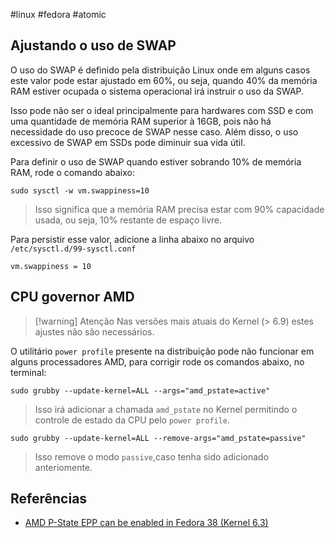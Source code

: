 #linux #fedora #atomic 

## Ajustando o uso de SWAP
O uso do SWAP é definido pela distribuição Linux onde em alguns casos este valor pode estar ajustado em 60%, ou seja, quando 40% da memória RAM estiver ocupada o sistema operacional irá instruir o uso da SWAP.

Isso pode não ser o ideal principalmente para hardwares com SSD e com uma quantidade de memória RAM superior à 16GB, pois não há necessidade do uso precoce de SWAP nesse caso. Além disso, o uso excessivo de SWAP em SSDs pode diminuir sua vida útil.

Para definir o uso de SWAP quando estiver sobrando 10% de memória RAM, rode o comando abaixo:
```
sudo sysctl -w vm.swappiness=10
```
> Isso significa que a memória RAM precisa estar com 90% capacidade usada, ou seja, 10% restante de espaço livre.


Para persistir esse valor, adicione a linha abaixo no arquivo `/etc/sysctl.d/99-sysctl.conf`
```
vm.swappiness = 10
```

## CPU governor AMD

> [!warning] Atenção
> Nas versões mais atuais do Kernel (> 6.9) estes ajustes não são necessários.

O utilitário `power profile` presente na distribuição pode não funcionar em alguns processadores AMD, para corrigir rode os comandos abaixo, no terminal:


```
sudo grubby --update-kernel=ALL --args="amd_pstate=active"
```
> Isso irá adicionar a chamada `amd_pstate` no Kernel permitindo o controle de estado da CPU pelo `power profile`.

```
sudo grubby --update-kernel=ALL --remove-args="amd_pstate=passive"
```

> Isso remove o modo `passive`,caso tenha sido adicionado anteriomente.

## Referências
- [AMD P-State EPP can be enabled in Fedora 38 (Kernel 6.3)](https://www.reddit.com/r/Fedora/comments/12d2vs8/amd_pstate_epp_can_be_enabled_in_fedora_38_kernel/)